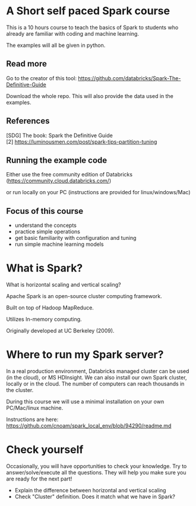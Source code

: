 # A Short self paced Spark course

This is a 10 hours course to teach the basics of Spark to students who already are familiar with coding and machine learning.

The examples will all be given in python.

## Read more

Go to the creator of this tool: https://github.com/databricks/Spark-The-Definitive-Guide

Download the whole repo. This will also provide the data used in the examples.

## References
 [SDG]  The book: Spark the Definitive Guide<br>
 [2]    https://luminousmen.com/post/spark-tips-partition-tuning
 
## Running the example code

Either use the free community edition of Databricks (https://community.cloud.databricks.com/)

or run locally on your PC (instructions are provided for linux/windows/Mac)


## Focus of this course
* understand the concepts
* practice simple operations
* get basic familiarity with configuration and tuning
* run simple machine learning models



# What is Spark?

What is horizontal scaling and vertical scaling?

Apache Spark is an open-source cluster computing framework.

Built on top of Hadoop MapReduce.

Utilizes In-memory computing.

Originally developed at UC Berkeley (2009).

# Where to run my Spark server?

In a real production environment, Databricks managed cluster can be used (in the cloud), or MS HDInsight.
We can also install our own Spark cluster, locally or in the cloud.
The number of computers can reach thousands in the cluster.

During this course we will use a minimal installation on your own PC/Mac/linux machine.

Instructions are here: https://github.com/cnoam/spark_local_env/blob/94290/readme.md

# Check yourself
Occasionally, you will have opportunities to check your knowledge. 
Try to answer/solve/execute all the questions. They will help you make sure you are ready for the next part!

* Explain the difference between horizontal and vertical scaling
* Check "Cluster" definition. Does it match what we have in Spark?

